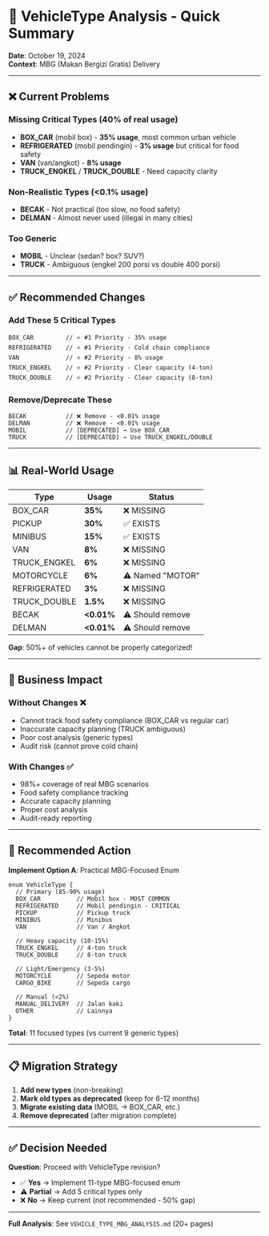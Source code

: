# 🚗 VehicleType Analysis - Quick Summary

**Date**: October 19, 2024  
**Context**: MBG (Makan Bergizi Gratis) Delivery

---

## ❌ Current Problems

### Missing Critical Types (40% of real usage)
- **BOX_CAR** (mobil box) - **35% usage**, most common urban vehicle
- **REFRIGERATED** (mobil pendingin) - **3% usage** but critical for food safety
- **VAN** (van/angkot) - **8% usage**
- **TRUCK_ENGKEL** / **TRUCK_DOUBLE** - Need capacity clarity

### Non-Realistic Types (<0.1% usage)
- **BECAK** - Not practical (too slow, no food safety)
- **DELMAN** - Almost never used (illegal in many cities)

### Too Generic
- **MOBIL** - Unclear (sedan? box? SUV?)
- **TRUCK** - Ambiguous (engkel 200 porsi vs double 400 porsi)

---

## ✅ Recommended Changes

### Add These 5 Critical Types
```prisma
BOX_CAR         // ⭐ #1 Priority - 35% usage
REFRIGERATED    // ⭐ #1 Priority - Cold chain compliance  
VAN             // ⭐ #2 Priority - 8% usage
TRUCK_ENGKEL    // ⭐ #2 Priority - Clear capacity (4-ton)
TRUCK_DOUBLE    // ⭐ #2 Priority - Clear capacity (8-ton)
```

### Remove/Deprecate These
```prisma
BECAK           // ❌ Remove - <0.01% usage
DELMAN          // ❌ Remove - <0.01% usage
MOBIL           // [DEPRECATED] → Use BOX_CAR
TRUCK           // [DEPRECATED] → Use TRUCK_ENGKEL/DOUBLE
```

---

## 📊 Real-World Usage

| Type | Usage | Status |
|------|-------|--------|
| BOX_CAR | **35%** | ❌ MISSING |
| PICKUP | **30%** | ✅ EXISTS |
| MINIBUS | **15%** | ✅ EXISTS |
| VAN | **8%** | ❌ MISSING |
| TRUCK_ENGKEL | **6%** | ❌ MISSING |
| MOTORCYCLE | **6%** | ⚠️ Named "MOTOR" |
| REFRIGERATED | **3%** | ❌ MISSING |
| TRUCK_DOUBLE | **1.5%** | ❌ MISSING |
| BECAK | **<0.01%** | ⚠️ Should remove |
| DELMAN | **<0.01%** | ⚠️ Should remove |

**Gap**: 50%+ of vehicles cannot be properly categorized!

---

## 🎯 Business Impact

### Without Changes ❌
- Cannot track food safety compliance (BOX_CAR vs regular car)
- Inaccurate capacity planning (TRUCK ambiguous)
- Poor cost analysis (generic types)
- Audit risk (cannot prove cold chain)

### With Changes ✅
- 98%+ coverage of real MBG scenarios
- Food safety compliance tracking
- Accurate capacity planning
- Proper cost analysis
- Audit-ready reporting

---

## 🚀 Recommended Action

**Implement Option A**: Practical MBG-Focused Enum

```prisma
enum VehicleType {
  // Primary (85-90% usage)
  BOX_CAR          // Mobil box - MOST COMMON
  REFRIGERATED     // Mobil pendingin - CRITICAL
  PICKUP           // Pickup truck
  MINIBUS          // Minibus
  VAN              // Van / Angkot
  
  // Heavy capacity (10-15%)
  TRUCK_ENGKEL     // 4-ton truck
  TRUCK_DOUBLE     // 8-ton truck
  
  // Light/Emergency (3-5%)
  MOTORCYCLE       // Sepeda motor
  CARGO_BIKE       // Sepeda cargo
  
  // Manual (<2%)
  MANUAL_DELIVERY  // Jalan kaki
  OTHER            // Lainnya
}
```

**Total**: 11 focused types (vs current 9 generic types)

---

## 📋 Migration Strategy

1. **Add new types** (non-breaking)
2. **Mark old types as deprecated** (keep for 6-12 months)
3. **Migrate existing data** (MOBIL → BOX_CAR, etc.)
4. **Remove deprecated** (after migration complete)

---

## ✅ Decision Needed

**Question**: Proceed with VehicleType revision?

- ✅ **Yes** → Implement 11-type MBG-focused enum
- ⚠️ **Partial** → Add 5 critical types only
- ❌ **No** → Keep current (not recommended - 50% gap)

---

**Full Analysis**: See `VEHICLE_TYPE_MBG_ANALYSIS.md` (20+ pages)
